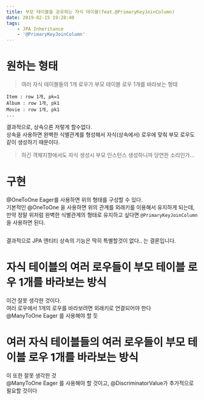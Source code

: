 ```yaml
---
title: 부모 테이블을 공유하는 자식 테이블(feat.@PrimaryKeyJoinColumn)  
date: 2019-02-15 19:28:40
tags:
    - JPA Inheritance
    - '@PrimaryKeyJoinColumn'
---
```


# 원하는 형태
> 여러 자식 테이블들의 1개 로우가 부모 테이블 로우 1개를 바라보는 형태  

```
Item : row 1개, pk=1  
Album : row 1개, pk1  
Movie : row 1개, pk1  
...
```

결과적으로, 상속으론 저렇게 할수없다.  
상속을 사용하면 완벽한 식별관계를 형성해서 자식(상속에서) 로우에 맞춰 부모 로우도 같이 생성하기 때문이다.  
> 하긴 객체지향에서도 자식 생성시 부모 인스턴스 생성하니까 당연한 소리인가...  

# 구현
@OneToOne Eager를 사용하면 위의 형태를 구성할 수 있다.  
기본적인 @OneToOne 을 사용하면 위의 관계를 외래키를 이용해서 유지하게 되는데,  
만약 정말 위처럼 완벽한 식별관계의 형태로 유지하고 싶다면 `@PrimaryKeyJoinColumn`을 사용하면 된다.  

```java

```

결과적으로 JPA 엔티티 상속의 기능은 딱히 특별할것이 없다.. 는 결론입니다.  


# 자식 테이블의 여러 로우들이 부모 테이블 로우 1개를 바라보는 방식  
이건 잘못 생각한 것이다.  
여러 로우에서 1개의 로우를 바라보려면 외래키로 연결되어야 한다  
@ManyToOne Eager 를 사용해야 할 듯  

# 여러 자식 테이블들의 여러 로우들이 부모 테이블 로우 1개를 바라보는 방식  
이 또한 잘못 생각한 것  
@ManyToOne Eager 를 사용해야 할 것이고, @DiscriminatorValue가 추가적으로 필요할 것이다  

<!-- more -->
